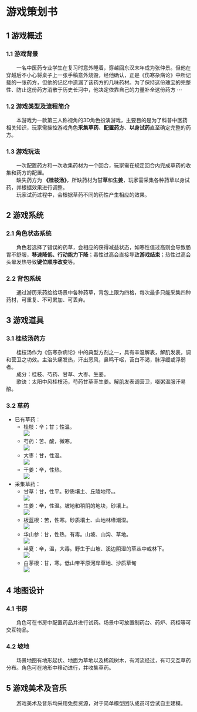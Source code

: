 # 游戏策划书
## 1 游戏概述
### 1.1 游戏背景
&emsp;&emsp;一名中医药专业学生在复习时意外睡着，穿越回东汉末年成为张仲景。但他在穿越后不小心将桌子上一张手稿意外烧毁，经他确认，正是《伤寒杂病论》中所记载的一张药方，但他的记忆中遗漏了该药方的几味药材。为了保持这份瑰宝的完整性、防止这份药方消散于历史长河中，他决定依靠自己的力量补全这份药方 $\cdots$   
### 1.2 游戏类型及流程简介
&emsp;&emsp;本游戏为一款第三人称视角的3D角色扮演游戏，主要目的是为了科普中医药相关知识，玩家需操控游戏角色**采集草药**、**配置药方**、**以身试药**直至确定完整的药方。
### 1.3 游戏玩法
&emsp;&emsp;一次配置药方和一次收集药材为一个回合，玩家需在规定回合内完成草药的收集和药方的配置。  
&emsp;&emsp;缺失药方为 **《桂枝汤》**，所缺药材为**甘草**和**生姜**，玩家需采集各种药草以身试药，并根据效果进行调整。  
&emsp;&emsp;玩家试药过程中，会根据草药不同的药性产生相应的效果。
## 2 游戏系统
### 2.1 角色状态系统
&emsp;&emsp;角色若选择了错误的药草，会相应的获得减益状态，如寒性值过高则会导致肠胃不舒服，**移速降低、行动能力下降**；毒性过高会直接导致**游戏结束**；热性过高会头晕发热导致**键位顺序改变**等。
### 2.2 背包系统
&emsp;&emsp;通过游历采药捡拾场景中各种药草，背包上限为四格，每次最多只能采集四种药材，可重复、不可累加、可丢弃。
## 3 游戏道具
### 3.1 桂枝汤药方
&emsp;&emsp;桂枝汤作为《伤寒杂病论》中的典型方剂之一，具有辛温解表，解肌发表，调和营卫之功效。主治头痛发热，汗出恶风，鼻鸣干呕，苔白不渴，脉浮缓或浮弱者。  
&emsp;&emsp;成分：桂枝、芍药、甘草、大枣、生姜。  
&emsp;&emsp;歌诀：太阳中风桂枝汤，芍药甘草枣生姜。解肌发表调营卫，啜粥温服汗易酿。
### 3.2 草药
* 已有草药：
  * 桂枝：辛；甘；性温。  
    <img src = "https://image.zhongyibaike.com/image/%E6%A1%82%E6%9E%9D/%E6%A1%82%E6%9E%9D.jpg">
  * 芍药：苦、酸，微寒。  
    <img src = "https://www.yixue.com/images/thumb/b/b6/Bkmyg.jpg/300px-Bkmyg.jpg">
  * 大枣：甘，性温。  
    <img src = "https://www.yixue.com/images/4/41/Bk0xd.jpg">
  * 干姜：辛，性热。  
    <img src = "https://www.yixue.com/images/2/22/Bk1ek.jpg">
* 采集草药：
  * 甘草：甘，性平。砂质壤土、丘陵地带。。  
    <img src = "https://www.yixue.com/images/a/a4/Bk1es.jpg">
  * 生姜：辛，性温。坡地和稍阴的地块，砂壤上。  
    <img src = "https://www.yixue.com/images/c/c3/Bk3p1.jpg">
  * 板蓝根：苦，性寒。砂质壤土、山地林缘潮湿。  
    <img src = "https://www.yixue.com/images/a/ad/Bk0bi.jpg">
  * 华山参：甘，性热，有毒。山坡、山沟、草地。  
    <img src = "https://www.yixue.com/images/e/eb/Bk1v3.jpg">
  * 半夏：辛，温，大毒。野生于山坡、溪边阴湿的草丛中或林下。  
    <img src = "https://www.yixue.com/images/thumb/2/2d/Bk0c4.jpg/300px-Bk0c4.jpg">
  * 白茅根：甘，寒。低山带平原河岸草地、沙质草甸  
    <img src = "https://www.yixue.com/images/0/02/Bk08t.jpg">
## 4 地图设计
### 4.1 书房
&emsp;&emsp;角色可在书房中配置药品并进行试药。场景中可放置制药台、药炉、药柜等可交互物品。
### 4.2 坡地
&emsp;&emsp;场景地图有地形起伏、地面为草地以及稀疏树木，有河流经过，有可交互草药分布。角色可在地形中移动进行，并收集草药。
## 5 游戏美术及音乐
&emsp;&emsp;游戏美术及音乐均采用免费资源，对于简单模型团队成员可尝试自主建模。
